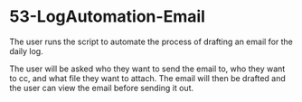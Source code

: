# 53-LogAutomation-Email
The user runs the script to automate the process of drafting an email for the daily log.

The user will be asked who they want to send the email to, who they want to cc, and what file they want to attach. The email will then be drafted and the user can view the email before sending it out. 
